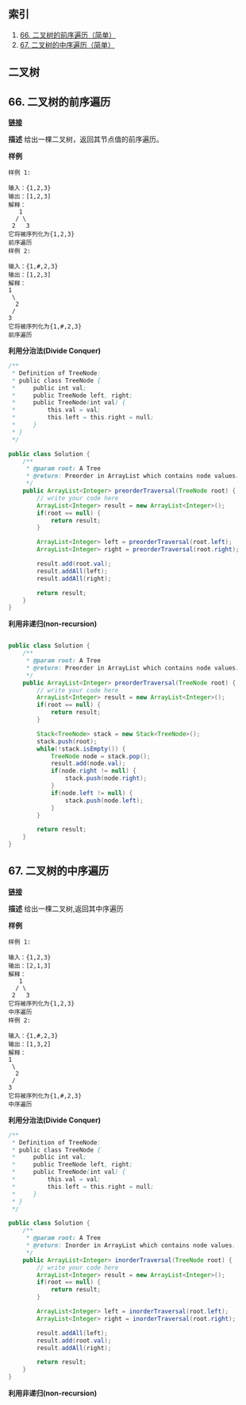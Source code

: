 ## 索引

1. <a href="#66">66. 二叉树的前序遍历（简单）</a>
2. <a href="#67">67. 二叉树的中序遍历（简单）</a>

## 二叉树

## <a name='66'>66. 二叉树的前序遍历

**[链接](https://www.lintcode.com/problem/binary-tree-preorder-traversal/)**

**描述**
给出一棵二叉树，返回其节点值的前序遍历。

**样例**

```
样例 1:

输入：{1,2,3}
输出：[1,2,3]
解释：
   1
  / \
 2   3
它将被序列化为{1,2,3}
前序遍历
样例 2:

输入：{1,#,2,3}
输出：[1,2,3]
解释：
1
 \
  2
 /
3
它将被序列化为{1,#,2,3}
前序遍历
```

**利用分治法(Divide Conquer)**

```java
/**
 * Definition of TreeNode:
 * public class TreeNode {
 *     public int val;
 *     public TreeNode left, right;
 *     public TreeNode(int val) {
 *         this.val = val;
 *         this.left = this.right = null;
 *     }
 * }
 */

public class Solution {
    /**
     * @param root: A Tree
     * @return: Preorder in ArrayList which contains node values.
     */
    public ArrayList<Integer> preorderTraversal(TreeNode root) {
        // write your code here
        ArrayList<Integer> result = new ArrayList<Integer>();
        if(root == null) {
            return result;
        }

        ArrayList<Integer> left = preorderTraversal(root.left);
        ArrayList<Integer> right = preorderTraversal(root.right);

        result.add(root.val);
        result.addAll(left);
        result.addAll(right);

        return result;
    }
}
```

**利用非递归(non-recursion)**

```java

public class Solution {
    /**
     * @param root: A Tree
     * @return: Preorder in ArrayList which contains node values.
     */
    public ArrayList<Integer> preorderTraversal(TreeNode root) {
        // write your code here
        ArrayList<Integer> result = new ArrayList<Integer>();
        if(root == null) {
            return result;
        }

        Stack<TreeNode> stack = new Stack<TreeNode>();
        stack.push(root);
        while(!stack.isEmpty()) {
            TreeNode node = stack.pop();
            result.add(node.val);
            if(node.right != null) {
                stack.push(node.right);
            }
            if(node.left != null) {
                stack.push(node.left);
            }
        }

        return result;
    }
}
```

## <a name='67'>67. 二叉树的中序遍历

**[链接](https://www.lintcode.com/problem/binary-tree-inorder-traversal/)**

**描述**
给出一棵二叉树,返回其中序遍历

**样例**

```
样例 1:

输入：{1,2,3}
输出：[2,1,3]
解释：
   1
  / \
 2   3
它将被序列化为{1,2,3}
中序遍历
样例 2:

输入：{1,#,2,3}
输出：[1,3,2]
解释：
1
 \
  2
 /
3
它将被序列化为{1,#,2,3}
中序遍历
```

**利用分治法(Divide Conquer)**

```java
/**
 * Definition of TreeNode:
 * public class TreeNode {
 *     public int val;
 *     public TreeNode left, right;
 *     public TreeNode(int val) {
 *         this.val = val;
 *         this.left = this.right = null;
 *     }
 * }
 */

public class Solution {
    /**
     * @param root: A Tree
     * @return: Inorder in ArrayList which contains node values.
     */
    public ArrayList<Integer> inorderTraversal(TreeNode root) {
        // write your code here
        ArrayList<Integer> result = new ArrayList<Integer>();
        if(root == null) {
            return result;
        }

        ArrayList<Integer> left = inorderTraversal(root.left);
        ArrayList<Integer> right = inorderTraversal(root.right);

        result.addAll(left);
        result.add(root.val);
        result.addAll(right);

        return result;
    }
}
```

**利用非递归(non-recursion)**

```java

```

